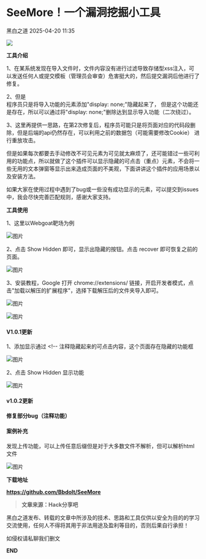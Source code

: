 #  SeeMore！一个漏洞挖掘小工具   
 黑白之道   2025-04-20 11:35  
  
![](https://mmbiz.qpic.cn/mmbiz_gif/3xxicXNlTXLicwgPqvK8QgwnCr09iaSllrsXJLMkThiaHibEntZKkJiaicEd4ibWQxyn3gtAWbyGqtHVb0qqsHFC9jW3oQ/640?wx_fmt=gif "")  
  
**工具介绍**  
  
1、在某系统发现在导入文件时，文件内容没有进行过滤导致存储型xss注入，可以发送任何人或提交模板（管理员会审查）危害挺大的，然后提交漏洞后他进行了修复。  
  
2、但是  
程序员只是将导入功能的元素添加"display: none;"隐藏起来了， 但是这个功能还是存在，所以可以通过将"display: none;"删除达到显示导入功能（二次绕过）。  
  
3、这里再提供一思路，在第2次修复后，程序员可能只是将页面对应的代码段删除，但是后端的api仍然存在，可以利用之前的数据包（可能需要修改Cookie） 进行重放攻击。  
  
但是如果每次都要去手动修改不可见元素为可见就太麻烦了，还可能错过一些可利用的功能点，所以就做了这个插件可以显示隐藏的可点击（重点）元素，不会将一些无用的文本弹窗等显示出来造成页面的不美观，下面讲讲这个插件的应用场景以及安装方法。  
  
如果大家在使用过程中遇到了bug或一些没有成功显示的元素，可以提交到issues中，我会尽快完善匹配规则，感谢大家支持。  
  
  
**工具使用**  
  
1、这里以Webgoat靶场为例  
  
![图片](https://mmbiz.qpic.cn/sz_mmbiz_png/79gZQNibQ6ucZmnEM4ic7BNGMGr4B0qcmNhbDOc1b99mYjw90uMW2OaJsL6X6cL4uDdVXVicicTLwmaRIOECQOAkIA/640?wx_fmt=png&from=appmsg&tp=wxpic&wxfrom=5&wx_lazy=1&wx_co=1 "")  
  
  
2、点击 Show Hidden 即可，显示出隐藏的按钮。点击 recover 即可恢复之前的页面。  
  
![图片](https://mmbiz.qpic.cn/sz_mmbiz_png/79gZQNibQ6ucZmnEM4ic7BNGMGr4B0qcmNTgnf59sbJlIAXibH3SPytEj38RZDibm42F99rmTmXbRtwHPlT8AhvptQ/640?wx_fmt=png&from=appmsg&tp=wxpic&wxfrom=5&wx_lazy=1&wx_co=1 "")  
  
  
3、安装教程，Google 打开 chrome://extensions/ 链接，开启开发者模式，点击"加载以解压的扩展程序"，选择下载解压后的文件夹导入即可。  
  
![图片](https://mmbiz.qpic.cn/sz_mmbiz_png/79gZQNibQ6ucZmnEM4ic7BNGMGr4B0qcmNGhJjqvLrlSASb0AFdcn5abLTOhGU5XEf8jk1vzY0mYWDtDDTRAgj2g/640?wx_fmt=png&from=appmsg&tp=wxpic&wxfrom=5&wx_lazy=1&wx_co=1 "")  
  
![图片](https://mmbiz.qpic.cn/sz_mmbiz_png/79gZQNibQ6ucZmnEM4ic7BNGMGr4B0qcmN4FH9JSlt9yx5B4ibJLEEAppoWYPiaROibAzI5ptIurN9dLlEmX12qx5ag/640?wx_fmt=png&from=appmsg&tp=wxpic&wxfrom=5&wx_lazy=1&wx_co=1 "")  
  
#### V1.0.1更新  
  
1、添加显示通过 <!-- 注释隐藏起来的可点击内容，这个页面存在隐藏的功能框  
  
![图片](https://mmbiz.qpic.cn/sz_mmbiz_png/79gZQNibQ6ucZmnEM4ic7BNGMGr4B0qcmN2Lgs4uGRID0XVice2Lic4VyPwDxXVANmQT1660mHr0vCvMrDfOq7eLcw/640?wx_fmt=png&from=appmsg&tp=wxpic&wxfrom=5&wx_lazy=1&wx_co=1 "")  
  
  
2、点击 Show Hidden 显示功能  
  
![图片](https://mmbiz.qpic.cn/sz_mmbiz_png/79gZQNibQ6ucZmnEM4ic7BNGMGr4B0qcmNb0Ekhtz3jtxWprmpMbCDb9z48bHqKGygnXnh8Mp9MVf2cbPPPllDCQ/640?wx_fmt=png&from=appmsg&tp=wxpic&wxfrom=5&wx_lazy=1&wx_co=1 "")  
  
#### v1.0.2更新  
#### 修复部分bug（注释功能）  
  
#### 案例补充  
  
发现上传功能，可以上传任意后缀但是对于大多数文件不解析，但可以解析html文件  
  
![图片](https://mmbiz.qpic.cn/sz_mmbiz_png/79gZQNibQ6ucZmnEM4ic7BNGMGr4B0qcmNcmibAZgd6PdH8ZJUgkDL5GVeXjlUwJWwRQ06YXjPZ3HUBGR1LLyODmA/640?wx_fmt=png&from=appmsg&tp=wxpic&wxfrom=5&wx_lazy=1&wx_co=1 "")  
  
  
**下载地址**  
  
**https://github.com/Bbdolt/SeeMore**  
  
  
> **文章来源：Hack分享吧**  
  
  
  
黑白之道发布、转载的文章中所涉及的技术、思路和工具仅供以安全为目的的学习交流使用，任何人不得将其用于非法用途及盈利等目的，否则后果自行承担！  
  
如侵权请私聊我们删文  
  
  
**END**  
  
  
